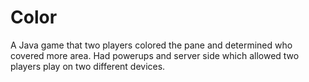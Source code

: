 # Color
A Java game that two players colored the pane and determined
who covered more area. Had powerups and server side which allowed two players
play on two different devices.
